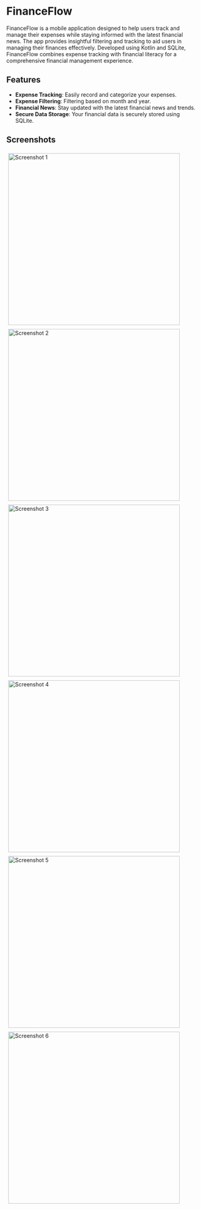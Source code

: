 # FinanceFlow

FinanceFlow is a mobile application designed to help users track and manage their expenses while staying informed with the latest financial news. The app provides insightful filtering and tracking to aid users in managing their finances effectively. Developed using Kotlin and SQLite, FinanceFlow combines expense tracking with financial literacy for a comprehensive financial management experience.

## Features

- **Expense Tracking**: Easily record and categorize your expenses.
- **Expense Filtering**: Filtering based on month and year.
- **Financial News**: Stay updated with the latest financial news and trends.
- **Secure Data Storage**: Your financial data is securely stored using SQLite.

## Screenshots

<div style="display: flex; flex-wrap: wrap;">
  <img src="https://github.com/kosuri-indu/FinanceFlow/assets/118645569/517f3bf0-c8aa-4b52-a85a-d1d84d87affb" alt="Screenshot 1" style="flex: 1 0 30%; margin: 5px; height: 450px;" />
  <img src="https://github.com/kosuri-indu/FinanceFlow/assets/118645569/7b5448f9-038f-4b43-8dc3-d42ffc44e901" alt="Screenshot 2" style="flex: 1 0 30%; margin: 5px; height: 450px;" />
  <img src="https://github.com/kosuri-indu/FinanceFlow/assets/118645569/6e14c097-8e0f-4bf6-a3c7-2ab91e90845e" alt="Screenshot 3" style="flex: 1 0 30%; margin: 5px; height: 450px;" />
  <img src="https://github.com/kosuri-indu/FinanceFlow/assets/118645569/5d431e28-3571-4981-bf9d-d50a623e3b5c" alt="Screenshot 4" style="flex: 1 0 30%; margin: 5px; height: 450px;" />
  <img src="https://github.com/kosuri-indu/FinanceFlow/assets/118645569/32c6f8a1-7cd9-4d3c-bc97-5e3e858d049e" alt="Screenshot 5" style="flex: 1 0 30%; margin: 5px; height: 450px;" />
  <img src="https://github.com/kosuri-indu/FinanceFlow/assets/118645569/8a88b902-db4c-4045-b7dc-6655de0a61f0" alt="Screenshot 6" style="flex: 1 0 30%; margin: 5px; height: 450px;" />
</div>
